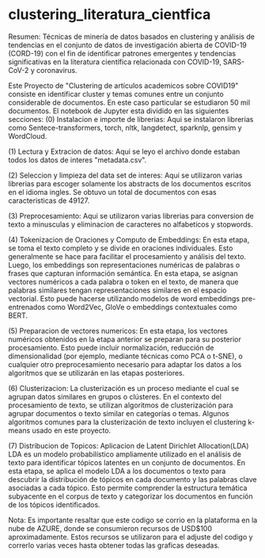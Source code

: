 # clustering_literatura_cientfica
Resumen: Técnicas de minería de datos basados en clustering y análisis de tendencias en el conjunto de datos de investigación abierta de COVID-19 (CORD-19) con el fin de identificar patrones emergentes y tendencias significativas en la literatura científica relacionada con COVID-19, SARS-CoV-2 y coronavirus.

Este Proyecto de  "Clustering de artículos academicos sobre COVID19" consiste en identificar cluster 
y temas comunes entre un conjunto considerable de documentos.
En este caso particular se estudiaron 50 mil documentos. 
El notebook de Jupyter esta dividido en las siguientes secciones: 
(0) Instalacion e importe de librerias: 
Aqui se instalaron librerias como Sentece-transformers, torch, nltk, langdetect, sparknlp, gensim y WordCloud. 

(1) Lectura y Extracion de datos:
Aqui se leyo el archivo donde estaban todos los datos de interes "metadata.csv". 

(2) Seleccion y limpieza del data set de interes:
Aqui se utilizaron varias librerias para escoger solamente los abstracts de los documentos escritos en el idioma ingles.
Se obtuvo un total de documentos con esas caracteristicas de 49127.

(3) Preprocesamiento: 
Aqui se utilizaron varias librerias para conversion de texto a minusculas y eliminacion de caracteres no alfabeticos y stopwords.

(4) Tokenizacion de Oraciones y Computo de Embeddings: 
En esta etapa, se toma el texto completo y se divide en oraciones individuales. Esto generalmente se hace para facilitar el procesamiento y análisis del texto. Luego, los embeddings son representaciones numéricas de palabras o frases que capturan información semántica. En esta etapa, se asignan	vectores numéricos a cada palabra o token en el texto, de manera que palabras similares tengan representaciones similares en el espacio vectorial. Esto puede hacerse utilizando modelos de word embeddings pre-entrenados como Word2Vec, GloVe o embeddings contextuales como BERT.

(5) Preparacion de vectores numericos:
En esta etapa, los vectores numéricos obtenidos en la etapa anterior se preparan para su posterior procesamiento. Esto puede incluir normalización, reducción de dimensionalidad (por ejemplo, mediante técnicas como PCA o t-SNE), o cualquier otro preprocesamiento necesario para adaptar los datos a los algoritmos que se utilizarán en las etapas posteriores.

(6) Clusterizacion: La clusterización es un proceso mediante el cual se agrupan datos similares en grupos o clústeres. En el contexto del procesamiento de texto, se utilizan algoritmos de clusterización para agrupar documentos o texto similar en categorías o temas. Algunos algoritmos comunes para la clusterización de texto incluyen el clustering k-means usado en este proyecto.
	
(7) Distribucion de Topicos: Aplicacion de Latent Dirichlet Allocation(LDA)
LDA es un modelo probabilístico ampliamente utilizado en el análisis de texto para identificar tópicos latentes en un conjunto de documentos. En esta etapa, se aplica el modelo LDA a los documentos o texto para descubrir la distribución de tópicos en cada documento y las palabras clave asociadas a cada tópico. Esto permite comprender la estructura temática subyacente en el corpus de texto y categorizar los documentos en función de los tópicos identificados.


Nota: Es importante resaltar que este codigo se corrio en la plataforma en la nube de AZURE, donde se consumieron recursos de USD$100 aproximadamente.
Estos recursos se utilizaron para el adjuste del codigo y correrlo varias veces hasta obtener todas las graficas deseadas. 

